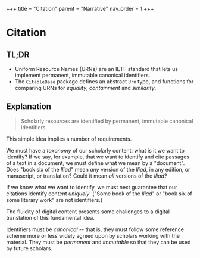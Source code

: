 +++
title = "Citation"
parent = "Narrative"
nav_order = 1
+++

# Citation


## TL;DR

- Uniform Resource Names (URNs) are an IETF standard that lets us implement permanent, immutable canonical identifiers.
- The `CitableBase` package defines an abstract `Urn` type, and functions for comparing URNs for *equality*, *containment* and *similarity*.

## Explanation 

> Scholarly resources are identified by permanent, immutable canonical identifiers.

This simple idea implies a number of requirements.

We must have a *taxonomy* of our scholarly content: what is it we want to identify?  If we say, for example, that we want to identify and cite passages of a text in a document, we must define what we mean by a "document". Does "book six of the *Iliad*" mean *any* version of the *Iliad*, in any edition, or manuscript, or translation?  Could it mean *all* versions of the *Iliad*? 

If we know what we want to identify, we must next guarantee that our citations identify content *uniquely*.  ("Some book of the *Iliad*" or "book six of some literary work" are  not identifiers.)




The fluidity of digital content presents some challenges to a digital translation of this fundamental idea.  




Identifiers must be *canonical* -- that is, they must follow some reference scheme more or less widely agreed upon by scholars working with the material.  They must be *permanent* and *immutable* so that they can be used by future scholars.  